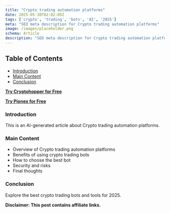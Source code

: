 ```yaml
---
title: "Crypto trading automation platforms"
date: 2025-05-30T02:02:05Z
tags: ['crypto', 'trading', 'bots', 'AI', '2025']
meta: "SEO meta description for Crypto trading automation platforms"
image: /images/placeholder.png
schema: Article
description: "SEO meta description for Crypto trading automation platforms"
---
```


## Table of Contents
- [Introduction](#introduction)
- [Main Content](#main-content)
- [Conclusion](#conclusion)

[**Try Cryptohopper for Free**](https://www.cryptohopper.com/?atid=38457)

[**Try Pionex for Free**](https://www.pionex.com/en/signUp?r=0fbHusbhVhc)

### Introduction

This is an AI-generated article about Crypto trading automation platforms.

### Main Content

- Overview of Crypto trading automation platforms
- Benefits of using crypto trading bots
- How to choose the best bot
- Security and risks
- Final thoughts

### Conclusion

Explore the best crypto trading bots and tools for 2025.

**Disclaimer: This post contains affiliate links.**
